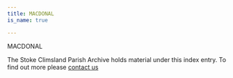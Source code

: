 ```yaml
---
title: MACDONAL
is_name: true

---
```


MACDONAL


The Stoke Climsland Parish Archive holds material under this index entry. To find out more please [contact us](/contact/)
